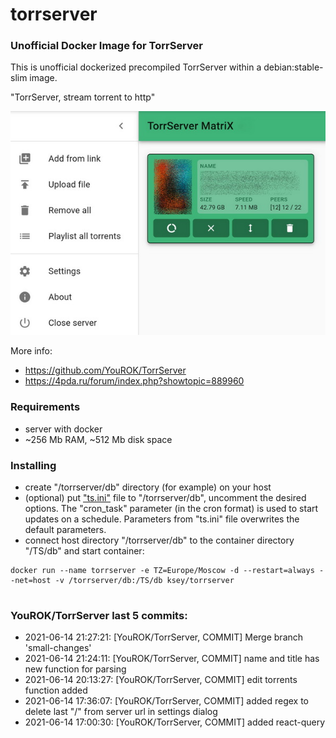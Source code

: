 # torrserver
### Unofficial Docker Image for TorrServer

This is unofficial dockerized precompiled TorrServer within a debian:stable-slim image.

"TorrServer, stream torrent to http"

![TorrServer](https://raw.githubusercontent.com/MrKsey/torrserver/master/ts.jpg)

More info:
- https://github.com/YouROK/TorrServer
- https://4pda.ru/forum/index.php?showtopic=889960

### Requirements

* server with docker
* ~256 Mb RAM, ~512 Mb disk space 

### Installing

- сreate "/torrserver/db" directory (for example) on your host
- (optional) put ["ts.ini"](https://raw.githubusercontent.com/MrKsey/torrserver/master/ts.ini) file to "/torrserver/db", uncomment the desired options. The "cron_task" parameter (in the cron format) is used to start updates on a schedule. Parameters from "ts.ini" file overwrites the default parameters.
- connect host directory "/torrserver/db" to the container directory "/TS/db" and start container:
```
docker run --name torrserver -e TZ=Europe/Moscow -d --restart=always --net=host -v /torrserver/db:/TS/db ksey/torrserver
```


































































# #
### YouROK/TorrServer last 5 commits:
* 2021-06-14 21:27:21: [YouROK/TorrServer, COMMIT] Merge branch 'small-changes'
* 2021-06-14 21:24:11: [YouROK/TorrServer, COMMIT] name and title has new function for parsing
* 2021-06-14 20:13:27: [YouROK/TorrServer, COMMIT] edit torrents function added
* 2021-06-14 17:36:07: [YouROK/TorrServer, COMMIT] added regex to delete last "/" from server url in settings dialog
* 2021-06-14 17:00:30: [YouROK/TorrServer, COMMIT] added react-query
